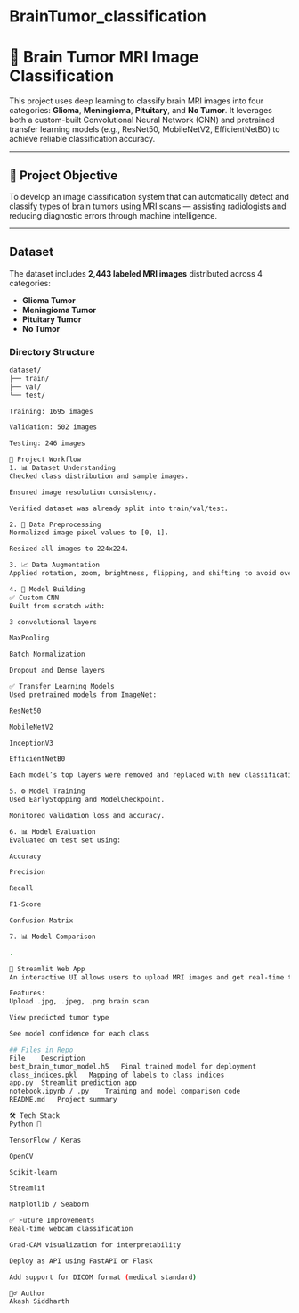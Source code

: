 # BrainTumor_classification

# 🧠 Brain Tumor MRI Image Classification

This project uses deep learning to classify brain MRI images into four categories: **Glioma**, **Meningioma**, **Pituitary**, and **No Tumor**. It leverages both a custom-built Convolutional Neural Network (CNN) and pretrained transfer learning models (e.g., ResNet50, MobileNetV2, EfficientNetB0) to achieve reliable classification accuracy.

---

## 📌 Project Objective

To develop an image classification system that can automatically detect and classify types of brain tumors using MRI scans — assisting radiologists and reducing diagnostic errors through machine intelligence.

---

## Dataset

The dataset includes **2,443 labeled MRI images** distributed across 4 categories:

- **Glioma Tumor**
- **Meningioma Tumor**
- **Pituitary Tumor**
- **No Tumor**

### Directory Structure

```bash
dataset/
├── train/
├── val/
└── test/

Training: 1695 images

Validation: 502 images

Testing: 246 images

🔄 Project Workflow
1. 📊 Dataset Understanding
Checked class distribution and sample images.

Ensured image resolution consistency.

Verified dataset was already split into train/val/test.

2. 🧼 Data Preprocessing
Normalized image pixel values to [0, 1].

Resized all images to 224x224.

3. 📈 Data Augmentation
Applied rotation, zoom, brightness, flipping, and shifting to avoid overfitting.

4. 🧠 Model Building
✅ Custom CNN
Built from scratch with:

3 convolutional layers

MaxPooling

Batch Normalization

Dropout and Dense layers

✅ Transfer Learning Models
Used pretrained models from ImageNet:

ResNet50

MobileNetV2

InceptionV3

EfficientNetB0

Each model’s top layers were removed and replaced with new classification heads for 4 categories.

5. ⚙️ Model Training
Used EarlyStopping and ModelCheckpoint.

Monitored validation loss and accuracy.

6. 📊 Model Evaluation
Evaluated on test set using:

Accuracy

Precision

Recall

F1-Score

Confusion Matrix

7. 📊 Model Comparison

.

🚀 Streamlit Web App
An interactive UI allows users to upload MRI images and get real-time tumor predictions.

Features:
Upload .jpg, .jpeg, .png brain scan

View predicted tumor type

See model confidence for each class

## Files in Repo
File	Description
best_brain_tumor_model.h5	Final trained model for deployment
class_indices.pkl	Mapping of labels to class indices
app.py	Streamlit prediction app
notebook.ipynb / .py	Training and model comparison code
README.md	Project summary

🛠️ Tech Stack
Python 🐍

TensorFlow / Keras

OpenCV

Scikit-learn

Streamlit

Matplotlib / Seaborn

✅ Future Improvements
Real-time webcam classification

Grad-CAM visualization for interpretability

Deploy as API using FastAPI or Flask

Add support for DICOM format (medical standard)

🙋‍♂️ Author
Akash Siddharth


